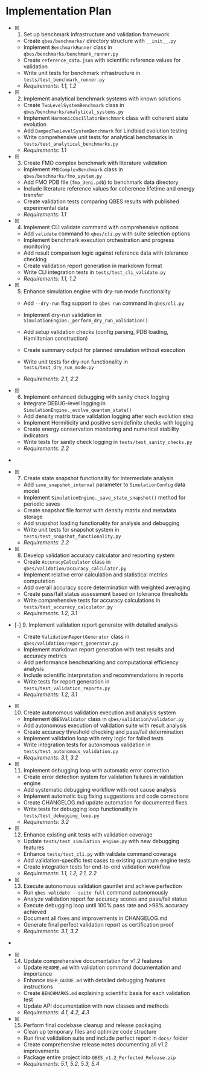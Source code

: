# Implementation Plan

- [x] 1. Set up benchmark infrastructure and validation framework


  - Create `qbes/benchmarks/` directory structure with `__init__.py`
  - Implement `BenchmarkRunner` class in `qbes/benchmarks/benchmark_runner.py`
  - Create `reference_data.json` with scientific reference values for validation
  - Write unit tests for benchmark infrastructure in `tests/test_benchmark_runner.py`
  - _Requirements: 1.1, 1.2_

- [x] 2. Implement analytical benchmark systems with known solutions





  - Create `TwoLevelSystemBenchmark` class in `qbes/benchmarks/analytical_systems.py`
  - Implement `HarmonicOscillatorBenchmark` class with coherent state evolution
  - Add `DampedTwoLevelSystemBenchmark` for Lindblad evolution testing
  - Write comprehensive unit tests for analytical benchmarks in `tests/test_analytical_benchmarks.py`
  - _Requirements: 1.1_

- [x] 3. Create FMO complex benchmark with literature validation






  - Implement `FMOComplexBenchmark` class in `qbes/benchmarks/fmo_system.py`
  - Add FMO PDB file (`fmo_3eni.pdb`) to benchmark data directory
  - Include literature reference values for coherence lifetime and energy transfer
  - Create validation tests comparing QBES results with published experimental data
  - _Requirements: 1.1_

- [x] 4. Implement CLI validate command with comprehensive options







  - Add `validate` command to `qbes/cli.py` with suite selection options
  - Implement benchmark execution orchestration and progress monitoring
  - Add result comparison logic against reference data with tolerance checking
  - Create validation report generation in markdown format
  - Write CLI integration tests in `tests/test_cli_validate.py`
  - _Requirements: 1.1, 1.2_

- [x] 5. Enhance simulation engine with dry-run mode functionality






  - Add `--dry-run` flag support to `qbes run` command in `qbes/cli.py`
  - Implement dry-run validation in `SimulationEngine._perform_dry_run_validation()`
  - Add setup validation checks (config parsing, PDB loading, Hamiltonian construction)
  - Create summary output for planned simulation without execution

  - Write unit tests for dry-run functionality in `tests/test_dry_run_mode.py`
  - _Requirements: 2.1, 2.2_

- [x] 6. Implement enhanced debugging with sanity check logging





  - Integrate DEBUG-level logging in `SimulationEngine._evolve_quantum_state()`
  - Add density matrix trace validation logging after each evolution step
  - Implement Hermiticity and positive semidefinite checks with logging
  - Create energy conservation monitoring and numerical stability indicators
  - Write tests for sanity check logging in `tests/test_sanity_checks.py`
  - _Requirements: 2.2_
-

- [x] 7. Create state snapshot functionality for intermediate analysis




  - Add `save_snapshot_interval` parameter to `SimulationConfig` data model
  - Implement `SimulationEngine._save_state_snapshot()` method for periodic saves
  - Create snapshot file format with density matrix and metadata storage
  - Add snapshot loading functionality for analysis and debugging
  - Write unit tests for snapshot system in `tests/test_snapshot_functionality.py`
  - _Requirements: 2.2_

- [x] 8. Develop validation accuracy calculator and reporting system






  - Create `AccuracyCalculator` class in `qbes/validation/accuracy_calculator.py`
  - Implement relative error calculation and statistical metrics computation
  - Add overall accuracy score determination with weighted averaging
  - Create pass/fail status assessment based on tolerance thresholds
  - Write comprehensive tests for accuracy calculations in `tests/test_accuracy_calculator.py`
  - _Requirements: 1.2, 3.1_

- [-] 9. Implement validation report generator with detailed analysis

  - Create `ValidationReportGenerator` class in `qbes/validation/report_generator.py`
  - Implement markdown report generation with test results and accuracy metrics
  - Add performance benchmarking and computational efficiency analysis
  - Include scientific interpretation and recommendations in reports
  - Write tests for report generation in `tests/test_validation_reports.py`
  - _Requirements: 1.2, 3.1_

- [x] 10. Create autonomous validation execution and analysis system






  - Implement `QBESValidator` class in `qbes/validation/validator.py`
  - Add autonomous execution of validation suite with result analysis
  - Create accuracy threshold checking and pass/fail determination
  - Implement validation loop with retry logic for failed tests
  - Write integration tests for autonomous validation in `tests/test_autonomous_validation.py`
  - _Requirements: 3.1, 3.2_

- [x] 11. Implement debugging loop with automatic error correction




  - Create error detection system for validation failures in validation engine
  - Add systematic debugging workflow with root cause analysis
  - Implement automatic bug fixing suggestions and code corrections
  - Create CHANGELOG.md update automation for documented fixes
  - Write tests for debugging loop functionality in `tests/test_debugging_loop.py`
  - _Requirements: 3.2_

- [x] 12. Enhance existing unit tests with validation coverage






  - Update `tests/test_simulation_engine.py` with new debugging features
  - Enhance `tests/test_cli.py` with validate command coverage
  - Add validation-specific test cases to existing quantum engine tests
  - Create integration tests for end-to-end validation workflow
  - _Requirements: 1.1, 1.2, 2.1, 2.2_

- [x] 13. Execute autonomous validation gauntlet and achieve perfection






  - Run `qbes validate --suite full` command autonomously
  - Analyze validation report for accuracy scores and pass/fail status
  - Execute debugging loop until 100% pass rate and >98% accuracy achieved
  - Document all fixes and improvements in CHANGELOG.md
  - Generate final perfect validation report as certification proof
  - _Requirements: 3.1, 3.2_
-

- [x] 14. Update comprehensive documentation for v1.2 features




  - Update `README.md` with validation command documentation and importance
  - Enhance `USER_GUIDE.md` with detailed debugging features instructions
  - Create `BENCHMARKS.md` explaining scientific basis for each validation test
  - Update API documentation with new classes and methods
  - _Requirements: 4.1, 4.2, 4.3_


- [x] 15. Perform final codebase cleanup and release packaging

  - Clean up temporary files and optimize code structure
  - Run final validation suite and include perfect report in `docs/` folder
  - Create comprehensive release notes documenting all v1.2 improvements
  - Package entire project into `QBES_v1.2_Perfected_Release.zip`
  - _Requirements: 5.1, 5.2, 5.3, 5.4_